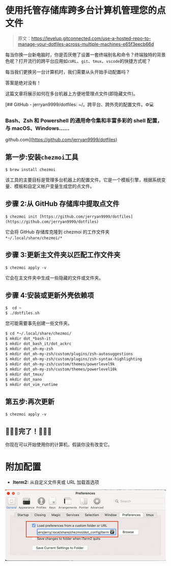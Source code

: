 # 使用托管存储库跨多台计算机管理您的点文件

> 原文：<https://levelup.gitconnected.com/use-a-hosted-repo-to-manage-your-dotfiles-across-multiple-machines-e65f3eecb66d>

每当你换一台新电脑时，你是否厌倦了设置一套终端别名和命令？终端独特的背景色呢？打开流行的跨平台应用如`cURL`、`git`、`tmux`、`vscode`的快捷方式呢？

每当我们更换另一台计算机时，我们需要从头开始手动配置吗？

答案是绝对没有！

这篇文章将展示如何在多台机器上方便地管理点文件(即隐藏文件)。

[](https://github.com/jerryan9999/dotfiles) [## GitHub - jerryan9999/dotfiles: ~/。跨平台、跨外壳的配置文件。⚙️💻

### Bash、Zsh 和 Powershell 的通用命令集和丰富多彩的 shell 配置，与 macOS、Windows……

github.com](https://github.com/jerryan9999/dotfiles) 

## 第一步:安装`chezmoi`工具

```
$ brew install chezmoi
```

该工具的主要目标是管理多台机器上的配置文件。它是一个模板引擎，根据系统变量、模板和自定义帐户变量生成您的点文件。

## 步骤 2:从 GitHub 存储库中提取点文件

```
$ chezmoi init [https://github.com/jerryan9999/dotfiles](https://github.com/jerryan9999/dotfiles)
```

它会将 GitHub 存储库克隆到 chezmoi 的工作文件夹`*~/.local/share/chezmoi/*`

## 步骤 3:更新主文件夹以匹配工作文件夹

```
$ chezmoi apply -v
```

它会在主文件夹中生成一些隐藏的文件或文件夹。

## 步骤 4:安装或更新外壳依赖项

```
$  cd ~
$ ./dotfiles.sh
```

您可能需要事先创建一些文件夹。

```
$ cd *~/.local/share/chezmoi/
$ mkdir dot_*bash-it
$ mkdir dot_bash_it/dot_ackrc
$ mkdir dot_oh-my-zsh
$ mkdir dot_oh-my-zsh/custom/plugins/zsh-autosuggestions
$ mkdir dot_oh-my-zsh/custom/plugins/zsh-syntax-highlighting
$ mkdir dot_oh-my-zsh/custom/themes/powerlevel9k
$ mkdir dot_oh-my-zsh/custom/themes/powerlevel10k
$ mkdir dot_tmux/
$ mkdir dot_nano
$ mkdir dot_vim_runtime
```

## 第五步:再次更新

```
$ chezmoi apply -v
```

## 👏👏👏完了！👏👏👏

你现在可以开始使用你的计算机，假装你没有改变它。

# 附加配置

*   **Iterm2:** 从自定义文件夹或 URL 加载首选项

![](img/f646d40080ebf903fea94ede061afb8d.png)